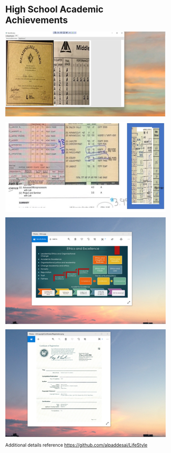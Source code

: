 # High School Academic Achievements

![image](AmericanElementary.jpg)

![image](HighSchoolGradesaIndia.jpg)

![image](EthicsandExcellence.png)

![image](USCopyrightCertificate.png)

Additional details reference https://github.com/alpaddesai/LifeStyle
